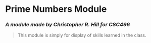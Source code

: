 # Prime Numbers Module
### *A module made by Christopher R. Hill for CSC496*

> This module is simply for display of skills learned in the class.